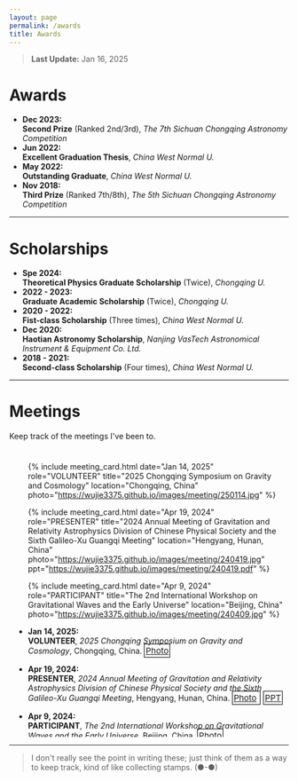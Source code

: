 ```yaml
---
layout: page
permalink: /awards
title: Awards
---
```


> **Last Update:** Jan 16, 2025

# Awards

-  **Dec 2023:**  
  **Second Prize** (Ranked 2nd/3rd), *The 7th Sichuan Chongqing Astronomy Competition*
-  **Jun 2022:**  
  **Excellent Graduation Thesis**, *China West Normal U.*
-  **May 2022:**  
  **Outstanding Graduate**, *China West Normal U.*
-  **Nov 2018:**  
  **Third Prize** (Ranked 7th/8th),  *The 5th Sichuan Chongqing Astronomy Competition* 

---

# Scholarships

-  **Spe 2024:**  
  **Theoretical Physics Graduate Scholarship** (Twice), *Chongqing U.*
-  **2022 - 2023:**  
  **Graduate Academic Scholarship** (Twice), *Chongqing U.*
-  **2020 - 2022:**  
  **Fist-class Scholarship** (Three times), *China West Normal U.* 
-  **Dec 2020:**  
  **Haotian Astronomy Scholarship**, *Nanjing VasTech Astronomical Instrument & Equipment Co. Ltd.*
-  **2018 - 2021:**  
  **Second-class Scholarship** (Four times), *China West Normal U.* 

---

# Meetings

Keep track of the meetings I've been to.
<div style="height: 500px; overflow-y: scroll; border: 0px solid #ccc; padding: 10px;">
  <ul>

  {% include meeting_card.html 
  date="Jan 14, 2025" 
  role="VOLUNTEER" 
  title="2025 Chongqing Symposium on Gravity and Cosmology" 
  location="Chongqing, China" 
  photo="https://wujie3375.github.io/images/meeting/250114.jpg" %}
  
  {% include meeting_card.html date="Apr 19, 2024" role="PRESENTER" title="2024 Annual Meeting of Gravitation and Relativity Astrophysics Division of Chinese Physical Society and the Sixth Galileo-Xu Guangqi Meeting" location="Hengyang, Hunan, China" photo="https://wujie3375.github.io/images/meeting/240419.jpg" ppt="https://wujie3375.github.io/images/meeting/240419.pdf" %}
  
  {% include meeting_card.html date="Apr 9, 2024" role="PARTICIPANT" title="The 2nd International Workshop on Gravitational Waves and the Early Universe" location="Beijing, China" photo="https://wujie3375.github.io/images/meeting/240409.jpg" %}


  <li style="margin-bottom: 15px;">
    <strong>Jan 14, 2025:</strong> <br>
    <strong>VOLUNTEER</strong>, <em>2025 Chongqing Symposium on Gravity and Cosmology</em>, Chongqing, China. 
    <span style="font-size: 15px; border: 0.8px solid black; padding: 2px; position: relative;">
      <a href="https://wujie3375.github.io/images/meeting/250114.jpg" target="_blank">Photo</a>
    </span>
  </li>

  <li style="margin-bottom: 15px;">
      <strong>Apr 19, 2024:</strong> <br>
      <strong>PRESENTER</strong>, <em>2024 Annual Meeting of Gravitation and Relativity Astrophysics Division of Chinese Physical Society and the Sixth Galileo-Xu Guangqi Meeting</em>, Hengyang, Hunan, China. 
      <span style="font-size: 15px; border: 0.8px solid black; padding: 2px; position: relative;">
        <a href="https://wujie3375.github.io/images/meeting/240419.jpg" target="_blank">Photo</a>
      </span> 
      <span style="margin-left: 5px; font-size: 15px; border: 0.8px solid black; padding: 2px; position: relative;">
        <a href="https://wujie3375.github.io/images/meeting/240419.pdf" target="_blank">PPT</a>
      </span>
    </li>


  <li style="margin-bottom: 15px;">
    <strong>Apr 9, 2024:</strong> <br>
    <strong>PARTICIPANT</strong>, <em>The 2nd International Workshop on Gravitational Waves and the Early Universe</em>, Beijing, China. 
    <span style="font-size: 15px; border: 0.8px solid black; padding: 2px; position: relative;">
      <a href="https://wujie3375.github.io/images/meeting/240409.jpg" target="_blank">Photo</a>
    </span>
  </li>

  <li style="margin-bottom: 15px;">
    <strong>Oct 28, 2023:</strong> <br>
    <strong>PARTICIPANT</strong>, <em>2023 Electrodynamics textbook and course construction seminar</em>, Chongqing, China. 
    <span style="font-size: 15px; border: 0.8px solid black; padding: 2px; position: relative;">
      <a href="https://wujie3375.github.io/images/meeting/231028.jpg" target="_blank">Photo</a>
    </span>
  </li>

  <li style="margin-bottom: 15px;">
    <strong>Oct 13, 2023:</strong> <br>
    <strong>PARTICIPANT</strong>, <em>2023 Academic Symposium on the Frontiers of Theoretical Physics in Sichuan Chongqing Region</em>, Chengdu, Sichuan, China. 
    <span style="font-size: 15px; border: 0.8px solid black; padding: 2px; position: relative;">
      <a href="https://wujie3375.github.io/images/meeting/231013.jpg" target="_blank">Photo</a>
    </span>
  </li>

  <li style="margin-bottom: 15px;">
    <strong>Apr 22, 2023:</strong> <br>
    <strong>VOLUNTEER</strong>, <em>2023 Annual Meeting of the Chinese Physical Society, Division of Gravitation and Relativity Astrophysics</em>, Chongqing, China.
  </li>

  <li style="margin-bottom: 15px;">
    <strong>Apr 21, 2023:</strong> <br>
    <strong>VOLUNTEER</strong>, <em>Template Library and Signal Recognition Technology for Space Gravitational Wave Detection 2022 Annual Progress Conference</em>, Chongqing, China.
  </li>

  <li style="margin-bottom: 15px;">
    <strong>Apr 1, 2023:</strong> <br>
    <strong>PARTICIPANT</strong>, <em>Chongqing Theoretical Physics Frontier Academic Seminar</em>, Chongqing, China. 
    <span style="font-size: 15px; border: 0.8px solid black; padding: 2px; position: relative;">
      <a href="https://wujie3375.github.io/images/meeting/230401.jpg" target="_blank">Photo</a>
    </span>
  </li>
</ul>
</div>

---

> I don't really see the point in writing these; just think of them as a way to keep track, kind of like collecting stamps. (●-●)
